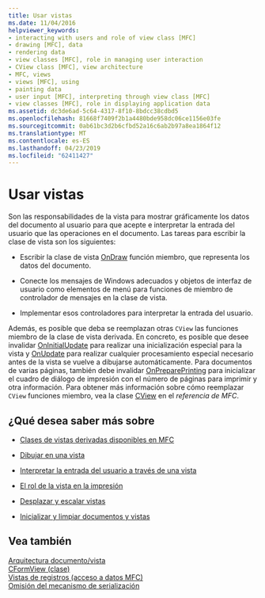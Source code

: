```yaml
---
title: Usar vistas
ms.date: 11/04/2016
helpviewer_keywords:
- interacting with users and role of view class [MFC]
- drawing [MFC], data
- rendering data
- view classes [MFC], role in managing user interaction
- CView class [MFC], view architecture
- MFC, views
- views [MFC], using
- painting data
- user input [MFC], interpreting through view class [MFC]
- view classes [MFC], role in displaying application data
ms.assetid: dc3de6ad-5c64-4317-8f10-8bdcc38cdbd5
ms.openlocfilehash: 81668f7409f2b1a4480bde958dc06ce1156e03fe
ms.sourcegitcommit: 0ab61bc3d2b6cfbd52a16c6ab2b97a8ea1864f12
ms.translationtype: MT
ms.contentlocale: es-ES
ms.lasthandoff: 04/23/2019
ms.locfileid: "62411427"
---
```

# <a name="using-views"></a>Usar vistas

Son las responsabilidades de la vista para mostrar gráficamente los datos del documento al usuario para que acepte e interpretar la entrada del usuario que las operaciones en el documento. Las tareas para escribir la clase de vista son los siguientes:

- Escribir la clase de vista [OnDraw](../mfc/reference/cview-class.md#ondraw) función miembro, que representa los datos del documento.

- Conecte los mensajes de Windows adecuados y objetos de interfaz de usuario como elementos de menú para funciones de miembro de controlador de mensajes en la clase de vista.

- Implementar esos controladores para interpretar la entrada del usuario.

Además, es posible que deba se reemplazan otras `CView` las funciones miembro de la clase de vista derivada. En concreto, es posible que desee invalidar [OnInitialUpdate](../mfc/reference/cview-class.md#oninitialupdate) para realizar una inicialización especial para la vista y [OnUpdate](../mfc/reference/cview-class.md#onupdate) para realizar cualquier procesamiento especial necesario antes de la vista se vuelve a dibujarse automáticamente. Para documentos de varias páginas, también debe invalidar [OnPreparePrinting](../mfc/reference/cview-class.md#onprepareprinting) para inicializar el cuadro de diálogo de impresión con el número de páginas para imprimir y otra información. Para obtener más información sobre cómo reemplazar `CView` funciones miembro, vea la clase [CView](../mfc/reference/cview-class.md) en el *referencia de MFC*.

## <a name="what-do-you-want-to-know-more-about"></a>¿Qué desea saber más sobre

- [Clases de vistas derivadas disponibles en MFC](../mfc/derived-view-classes-available-in-mfc.md)

- [Dibujar en una vista](../mfc/drawing-in-a-view.md)

- [Interpretar la entrada del usuario a través de una vista](../mfc/interpreting-user-input-through-a-view.md)

- [El rol de la vista en la impresión](../mfc/role-of-the-view-in-printing.md)

- [Desplazar y escalar vistas](../mfc/scrolling-and-scaling-views.md)

- [Inicializar y limpiar documentos y vistas](../mfc/initializing-and-cleaning-up-documents-and-views.md)

## <a name="see-also"></a>Vea también

[Arquitectura documento/vista](../mfc/document-view-architecture.md)<br/>
[CFormView (clase)](../mfc/reference/cformview-class.md)<br/>
[Vistas de registros (acceso a datos MFC)](../data/record-views-mfc-data-access.md)<br/>
[Omisión del mecanismo de serialización](../mfc/bypassing-the-serialization-mechanism.md)
